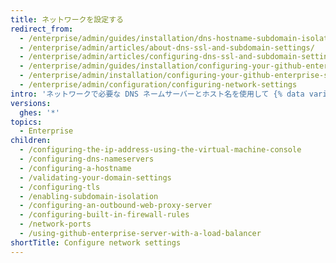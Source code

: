 ```yaml
---
title: ネットワークを設定する
redirect_from:
  - /enterprise/admin/guides/installation/dns-hostname-subdomain-isolation-and-ssl/
  - /enterprise/admin/articles/about-dns-ssl-and-subdomain-settings/
  - /enterprise/admin/articles/configuring-dns-ssl-and-subdomain-settings/
  - /enterprise/admin/guides/installation/configuring-your-github-enterprise-network-settings/
  - /enterprise/admin/installation/configuring-your-github-enterprise-server-network-settings
  - /enterprise/admin/configuration/configuring-network-settings
intro: 'ネットワークで必要な DNS ネームサーバーとホスト名を使用して {% data variables.product.prodname_ghe_server %} を設定します。 プロキシサーバあるいはファイアウォールルールを設定することもできます。 管理及びユーザのために特定のポートへのアクセスを許可しなければなりません。'
versions:
  ghes: '*'
topics:
  - Enterprise
children:
  - /configuring-the-ip-address-using-the-virtual-machine-console
  - /configuring-dns-nameservers
  - /configuring-a-hostname
  - /validating-your-domain-settings
  - /configuring-tls
  - /enabling-subdomain-isolation
  - /configuring-an-outbound-web-proxy-server
  - /configuring-built-in-firewall-rules
  - /network-ports
  - /using-github-enterprise-server-with-a-load-balancer
shortTitle: Configure network settings
---
```


